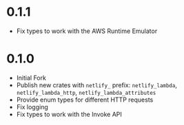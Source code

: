 # 0.1.1

- Fix types to work with the AWS Runtime Emulator

# 0.1.0

- Initial Fork
- Publish new crates with `netlify_` prefix: `netlify_lambda`, `netlify_lambda_http`, `netlify_lambda_attributes`
- Provide enum types for different HTTP requests
- Fix logging
- Fix types to work with the Invoke API
